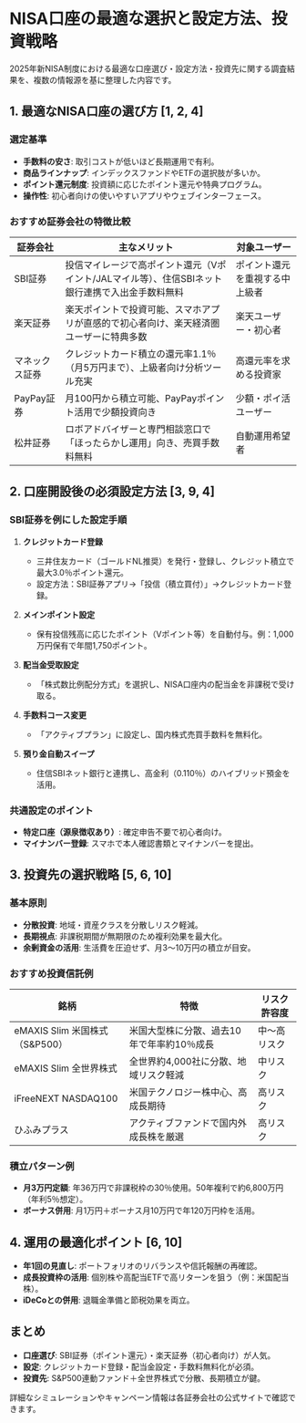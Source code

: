 # NISA口座の最適な選択と設定方法、投資戦略

2025年新NISA制度における最適な口座選び・設定方法・投資先に関する調査結果を、複数の情報源を基に整理した内容です。

## 1. 最適なNISA口座の選び方 [1, 2, 4]

### 選定基準
- **手数料の安さ**: 取引コストが低いほど長期運用で有利。
- **商品ラインナップ**: インデックスファンドやETFの選択肢が多いか。
- **ポイント還元制度**: 投資額に応じたポイント還元や特典プログラム。
- **操作性**: 初心者向けの使いやすいアプリやウェブインターフェース。

### おすすめ証券会社の特徴比較
| 証券会社 | 主なメリット | 対象ユーザー |
|----------|--------------|--------------|
| SBI証券 | 投信マイレージで高ポイント還元（Vポイント/JALマイル等）、住信SBIネット銀行連携で入出金手数料無料 | ポイント還元を重視する中上級者 |
| 楽天証券 | 楽天ポイントで投資可能、スマホアプリが直感的で初心者向け、楽天経済圏ユーザーに特典多数 | 楽天ユーザー・初心者 |
| マネックス証券 | クレジットカード積立の還元率1.1％（月5万円まで）、上級者向け分析ツール充実 | 高還元率を求める投資家 |
| PayPay証券 | 月100円から積立可能、PayPayポイント活用で少額投資向き | 少額・ポイ活ユーザー |
| 松井証券 | ロボアドバイザーと専門相談窓口で「ほったらかし運用」向き、売買手数料無料 | 自動運用希望者 |

## 2. 口座開設後の必須設定方法 [3, 9, 4]

### SBI証券を例にした設定手順
1. **クレジットカード登録**
   - 三井住友カード（ゴールドNL推奨）を発行・登録し、クレジット積立で最大3.0％ポイント還元。
   - 設定方法：SBI証券アプリ→「投信（積立買付）」→クレジットカード登録。

2. **メインポイント設定**
   - 保有投信残高に応じたポイント（Vポイント等）を自動付与。例：1,000万円保有で年間1,750ポイント。

3. **配当金受取設定**
   - 「株式数比例配分方式」を選択し、NISA口座内の配当金を非課税で受け取る。

4. **手数料コース変更**
   - 「アクティブプラン」に設定し、国内株式売買手数料を無料化。

5. **預り金自動スイープ**
   - 住信SBIネット銀行と連携し、高金利（0.110％）のハイブリッド預金を活用。

### 共通設定のポイント
- **特定口座（源泉徴収あり）**: 確定申告不要で初心者向け。
- **マイナンバー登録**: スマホで本人確認書類とマイナンバーを提出。

## 3. 投資先の選択戦略 [5, 6, 10]

### 基本原則
- **分散投資**: 地域・資産クラスを分散しリスク軽減。
- **長期視点**: 非課税期間が無期限のため複利効果を最大化。
- **余剰資金の活用**: 生活費を圧迫せず、月3～10万円の積立が目安。

### おすすめ投資信託例
| 銘柄 | 特徴 | リスク許容度 |
|------|------|--------------|
| eMAXIS Slim 米国株式（S&P500） | 米国大型株に分散、過去10年で年率約10％成長 | 中～高リスク |
| eMAXIS Slim 全世界株式 | 全世界約4,000社に分散、地域リスク軽減 | 中リスク |
| iFreeNEXT NASDAQ100 | 米国テクノロジー株中心、高成長期待 | 高リスク |
| ひふみプラス | アクティブファンドで国内外成長株を厳選 | 高リスク |

### 積立パターン例
- **月3万円定額**: 年36万円で非課税枠の30％使用。50年複利で約6,800万円（年利5％想定）。
- **ボーナス併用**: 月1万円＋ボーナス月10万円で年120万円枠を活用。

## 4. 運用の最適化ポイント [6, 10]
- **年1回の見直し**: ポートフォリオのリバランスや信託報酬の再確認。
- **成長投資枠の活用**: 個別株や高配当ETFで高リターンを狙う（例：米国配当株）。
- **iDeCoとの併用**: 退職金準備と節税効果を両立。

## まとめ
- **口座選び**: SBI証券（ポイント還元）・楽天証券（初心者向け）が人気。
- **設定**: クレジットカード登録・配当金設定・手数料無料化が必須。
- **投資先**: S&P500連動ファンド＋全世界株式で分散、長期積立が鍵。

詳細なシミュレーションやキャンペーン情報は各証券会社の公式サイトで確認できます。